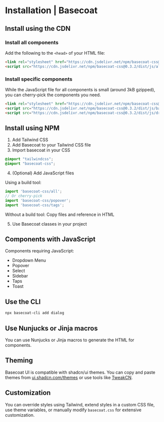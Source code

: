 # Installation | Basecoat

## Install using the CDN

### Install all components

Add the following to the `<head>` of your HTML file:

```html
<link rel="stylesheet" href="https://cdn.jsdelivr.net/npm/basecoat-css@0.3.2/dist/basecoat.cdn.min.css">
<script src="https://cdn.jsdelivr.net/npm/basecoat-css@0.3.2/dist/js/all.min.js" defer></script>
```

### Install specific components

While the JavaScript file for all components is small (around 3kB gzipped), you can cherry-pick the components you need.

```html
<link rel="stylesheet" href="https://cdn.jsdelivr.net/npm/basecoat-css@0.3.2/dist/basecoat.cdn.min.css">
<script src="https://cdn.jsdelivr.net/npm/basecoat-css@0.3.2/dist/js/basecoat.min.js" defer></script>
<script src="https://cdn.jsdelivr.net/npm/basecoat-css@0.3.2/dist/js/dropdown-menu.min.js" defer></script>
```

## Install using NPM

1. Add Tailwind CSS
2. Add Basecoat to your Tailwind CSS file
3. Import basecoat in your CSS

```css
@import "tailwindcss";
@import "basecoat-css";
```

4. (Optional) Add JavaScript files

Using a build tool:
```javascript
import 'basecoat-css/all';
// Or cherry-pick
import 'basecoat-css/popover';
import 'basecoat-css/tags';
```

Without a build tool: Copy files and reference in HTML

5. Use Basecoat classes in your project

## Components with JavaScript

Components requiring JavaScript:
- Dropdown Menu
- Popover  
- Select
- Sidebar
- Taps
- Toast

## Use the CLI

```bash
npx basecoat-cli add dialog
```

## Use Nunjucks or Jinja macros

You can use Nunjucks or Jinja macros to generate the HTML for components.

## Theming

Basecoat UI is compatible with shadcn/ui themes. You can copy and paste themes from [ui.shadcn.com/themes](https://ui.shadcn.com/themes) or use tools like [TweakCN](https://tweakcn.com).

## Customization

You can override styles using Tailwind, extend styles in a custom CSS file, use theme variables, or manually modify `basecoat.css` for extensive customization.